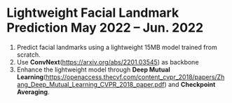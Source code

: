 # Lightweight Facial Landmark Prediction May 2022 – Jun. 2022  
1. Predict facial landmarks using a lightweight 15MB model trained from scratch.  
2. Use **ConvNext**(https://arxiv.org/abs/2201.03545) as backbone  
3. Enhance the lightweight model through **Deep Mutual Learning**(https://openaccess.thecvf.com/content_cvpr_2018/papers/Zhang_Deep_Mutual_Learning_CVPR_2018_paper.pdf) and **Checkpoint Averaging**.  
